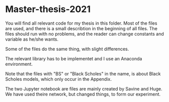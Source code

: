 # Master-thesis-2021
You will find all relevant code for my thesis in this folder. Most of the files are used, and there is a small describtion in the beginning of all files. The files should run with no problems, and the reader can change constants and variable as he/she wants.

Some of the files do the same thing, with slight differences.

The relevant library has to be implementet and I use an Anaconda environment. 

Note that the files with "BS" or "Black Scholes" in the name, is about Black Scholes models, which only occur in the Appendix.

The two Jupyter notebook are files are mainly created by Savine and Huge. We have used theire network, but changed things, to form our experiment. 
